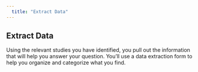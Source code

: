 ```yaml
---
  title: "Extract Data"
---
```


##  Extract Data

Using the relevant studies you have identified, you pull out the information that will help you answer your question. You’ll use a data extraction form to help you organize and categorize what you find.  
